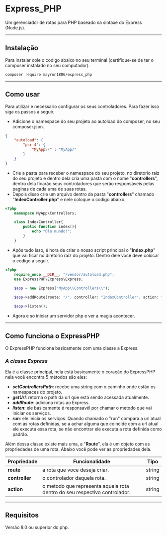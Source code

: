 # **Express_PHP**
Um gerenciador de rotas para PHP baseado na sintaxe do Express (Node.js).

---

## Instalação
Para instalar cole o codigo abaixo no seu terminal (certifique-se de ter o composer instalado no seu computador).

```
composer require mayron1806/express_php
```

---

## Como usar

Para utilizar e necessario configurar os seus controladores. Para fazer isso siga os passos a seguir.
* Adicione o namespace do seu projeto ao autoload do composer, no seu composer.json.

```json
{
    "autoload": {
        "psr-4": {
            "MyApp\\" : "MyApp/"
        }
    }
}

```

* Crie a pasta para receber o namespace do seu projeto, no diretorio raiz do seu projeto e dentro dela cria uma pasta com o nome "**controllers**", dentro dela ficarão seus controladores que serão responsáveis pelas paginas de cada uma de suas rotas.
* Depois disso crie um arquivo dentro da pasta "**controllers**" chamado "**IndexController.php**" e nele coloque o codigo abaixo.

```php
<?php
    namespace MyApp\Controllers;

    class IndexController{
        public function index(){
            echo "Olá mundo!";
        }
    }
```

* Após tudo isso, é hora de criar o nosso script principal o "**index.php**" que vai ficar no diretorio raiz do projeto. Dentro dele você deve colocar o codigo a seguir.

```php
<?php
    require_once __DIR__. "/vendor/autoload.php";
    use ExpressPHP\Express\Express;
    
    $app = new Express("MyApp\\Controllers\\");

    $app->addRoute(route: "/", controller: "IndexController", action: "index",is_default_route: true);

    $app->listen();
```
* Agora e so iniciar um servidor php e ver a magia acontecer.

---
## Como funciona o ExpressPHP
O ExpressPHP funciona basicamente com uma classe a Express.

 ### ***A classe Express*** 
Ela é a classe principal, nela está basicamente o coração do ExpressPHP nela você encontra 5 métodos são eles:
* ***setControllersPath***: recebe uma string com o caminho onde estão os namespaces do projeto.
* ***getUrl***: retorna o path da url que está sendo acessada atualmente.
* ***addRoute***: adiciona rotas ao Express.
* ***listen***: ele basicamente é responsavél por chamar o metodo que vai iniciar os serviços.
* ***run***: ele inicia os serviços. Quando chamado o "run" compara a url atual com as rotas definidas, se a achar alguma que coincide com a url atual ele executa essa rota, se não encontrar ele executa a rota definida como padrão.

Além dessa classe existe mais uma, a "**Route**", ela é um objeto com as propriedades de uma rota. Abaixo você pode ver as propriedades dela.

| Propriedade | Funcionalidade | Tipo |
|---|---|---|
| **route** | a rota que voce deseja criar. | string |
| **controller** | o controlador daquela rota. | string |
| **action** | o metodo que representa aquela rota dentro do seu respectivo controlador. | string |

---

## Requisitos
Versão 8.0 ou superior do php.
